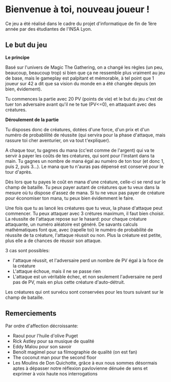 # Bienvenue à toi, nouveau joueur !

Ce jeu a été réalisé dans le cadre du projet d'informatique de fin de 1ère année par des étudiantes de l'INSA Lyon.

## Le but du jeu

**Le principe**

Basé sur l'univers de Magic The Gathering, on a changé les règles (un peu, beaucoup, beaucoup trop) si bien que ça ne ressemble plus vraiment au jeu de base, mais le gameplay est palpitant et mémorable, à tel point que 1 joueur sur 42 a dit que sa vision du monde en a été changée depuis (en bien, évidement).

Tu commences la partie avec 20 PV (points de vie) et le but du jeu c'est de tuer ton adversaire avant qu'il ne te tue (PV<=0), en attaquant avec des créatures.

**Déroulement de la partie**

Tu disposes donc de créatures, dotées d'une force, d'un prix et d'un numéro de probablilité de réussite (qui servira pour la phase d'attaque, mais rassure toi cher aventurier, on va tout t'expliquer).

A chaque tour, tu gagnes du mana (cc'est comme de l'argent) qui va te servir à payer les coûts de tes créatures, qui sont pour l'instant dans ta main. Tu gagnes un nombre de mana égal au numéro de ton tour (et donc 1, puis 2, puis 3...).
Le mana que tu n'auras pas dépensé est conservé pour le tour d'après. 

Dès lors que tu payes le coût en mana d'une créature, celle-ci se rend sur le champ de bataille. Tu peux payer autant de créatures que tu veux dans la mesure où tu dispose d'assez de mana.
Si tu ne veux pas payer de créature pour économiser ton mana, tu peux bien évidemment le faire.

Une fois que tu as lancé les créatures que tu veux, la phase d'attaque peut commencer.
Tu peux attaquer avec 3 crétures maximum, il faut bien choisir.
La réussite de l'attaque repose sur le hasard: pour chaque créature attaquante, un numéro aléatoire est généré. De savants calculs mathématiques font que, avec (rapelle toi) le numéro de probabilité de réussite de ta créature, l'attaque réussit ou non.
Plus la créature est petite, plus elle a de chances de réussir son attaque. 

3 cas sont possibles:
  - l'attaque réussit, et l'adversaire perd un nombre de PV égal à la foce de la créature
  - L'attaque échoue, mais il ne se passe rien
  - L'attaque est un véritable échec, et non seulement l'adversaire ne perd pas de PV, mais en plus cette créature d'auto-détruit.
  
Les créatures qui ont survécu sont conservées pour les tours suivant sur le champ de bataille.

## Remerciements

Par ordre d'affection décroissante:
   - Raoul pour l'huile d'olive Puget
   - Rick Astley pour sa musique de qualité
   - Eddy Malou pour son savoir
   - Benoît magimel pour sa filmographie de qualité (on est fan)
   - The coconut man pour the second floor
   - Les Moulins de Don Quichotte, grâce à eux nous sommes désormais aptes à dépasser notre réflexion pavlovienne dénuée de sens et exprimer à voix haute nos interrogations
